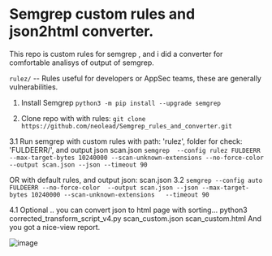# Semgrep custom rules and json2html converter.

This repo is custom rules for semgrep , and i did a converter for comfortable analisys of output of semgrep.


`rulez/` -- Rules useful for developers or AppSec teams, these are generally vulnerabilities.
          
1. Install Semgrep 
```python3 -m pip install --upgrade semgrep```

2. Clone repo with with rules:
```git clone https://github.com/neolead/Semgrep_rules_and_converter.git```

3.1 Run semgrep with custom rules with path: 'rulez', folder for check: 'FULDEERR/', and output json scan.json
```semgrep  --config rulez FULDEERR  --max-target-bytes 10240000 --scan-unknown-extensions --no-force-color  --output scan.json --json --timeout 90```

OR with default rules, and output json: scan.json
3.2 ```semgrep --config auto FULDEERR --no-force-color  --output scan.json --json --max-target-bytes 10240000 --scan-unknown-extensions   --timeout 90```

4.1 Optional .. you can convert json to html page with sorting...
python3 corrected_transform_script_v4.py scan_custom.json scan_custom.html
And you got a nice-view report.

![image](https://github.com/neolead/Semgrep_rules_and_converter/assets/16626585/7167168d-bf60-4fa3-84f3-336a6c715f8b)
